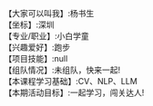 【大家可以叫我】:杨书生    
【坐标】:深圳     
【专业/职业】:小白学童     
【兴趣爱好】:跑步     
【项目技能】:null     
【组队情况】:未组队，快来一起!     
【本课程学习基础】:CV、NLP、LLM     
【本期活动目标】:一起学习，闯关达人!     